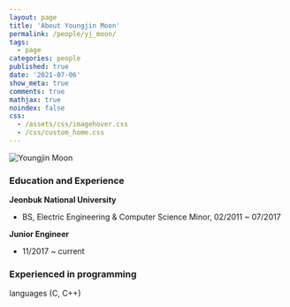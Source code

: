 ```yaml
---
layout: page
title: 'About Youngjin Moon'
permalink: /people/yj_moon/
tags:
  - page
categories: people
published: true
date: '2021-07-06'
show_meta: true
comments: true
mathjax: true
noindex: false
css:
  - /assets/css/imagehover.css
  - /css/custom_home.css
---
```


<div class="row">
<div class="col"><div class="holder smooth">
    <img src="{{ site.url }}/assets/img/people/yj_moon.png" alt="Youngjin Moon" />
</div></div>
</div>


### Education and Experience

**Jeonbuk National University**
- BS, Electric Engineering &amp; Computer Science Minor, 02/2011 ~ 07/2017

**Junior Engineer**
- 11/2017 ~ current

### Experienced in programming
languages (C, C++) 
